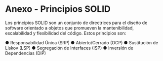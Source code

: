# **Anexo - Principios SOLID**

Los principios SOLID son un conjunto de directrices para el diseño de software orientado a objetos que promueven la mantenibilidad, escalabilidad y flexibilidad del código. Estos principios son:

● Responsabilidad Única (SRP)
● Abierto/Cerrado (OCP)
● Sustitución de Liskov (LSP)
● Segregación de Interfaces (ISP)
● Inversión de Dependencias (DIP)

